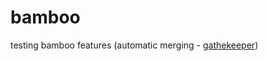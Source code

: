 # bamboo
testing bamboo features (automatic merging - [gathekeeper](https://confluence.atlassian.com/bamboo0601/using-plan-branches-935580909.html#Usingplanbranches-Gatekeeper))

